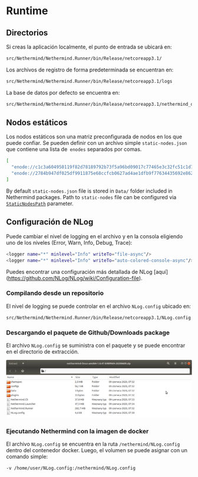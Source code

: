 # Runtime

## Directorios

Si creas la aplicación localmente, el punto de entrada se ubicará en:

```bash
src/Nethermind/Nethermind.Runner/bin/Release/netcoreapp3.1/
```

Los archivos de registro de forma predeterminada se encuentran en:

```bash
src/Nethermind/Nethermind.Runner/bin/Release/netcoreapp3.1/logs
```

La base de datos por defecto se encuentra en:

```bash
src/Nethermind/Nethermind.Runner/bin/Release/netcoreapp3.1/nethermind_db
```

## Nodos estáticos

Los nodos estáticos son una matriz preconfigurada de nodos en los que puede confiar. Se pueden definir con un archivo simple `static-nodes.json` que contiene una lista de` enodes` separados por comas.

```bash
[
  "enode://c1c3a604950119f82d78189792b73f5a96bd09017c77465e3c32fc51c1d758a9a772ffddd58436d465342f2cfa6d4a442a49e526743f4d8354d7c5ce794c3ee5@127.0.0.1:30303",
  "enode://2784b947df025df9911875e68ccfcb0627ad4ae1dfb9f77634435692e8626508d9a6a04adff7719d3d73b25e72cbedee8d8e431492afbbd5fb4082e78c52d934@127.0.0.1:30303"
]
```

By default `static-nodes.json` file is stored in `Data/` folder included in Nethermind packages. Path to `static-nodes` file can be configured via [`StaticNodesPath`](../configuration/init.md) parameter.

## Configuración de NLog

Puede cambiar el nivel de logging en el archivo y en la consola eligiendo uno de los niveles \(Error, Warn, Info, Debug, Trace\):

```bash
<logger name="*" minlevel="Info" writeTo="file-async"/>
<logger name="*" minlevel="Info" writeTo="auto-colored-console-async"/>
```

Puedes encontrar una configuración más detallada de NLog [aquí] (https://github.com/NLog/NLog/wiki/Configuration-file).

### Compilando desde un repositorio

El nivel de logging se puede controlar en el archivo `NLog.config` ubicado en:

```text
src/Nethermind/Nethermind.Runner/bin/Release/netcoreapp3.1/NLog.config
```

### Descargando el paquete de Github/Downloads package

El archivo `NLog.config` se suministra con el paquete y se puede encontrar en el directorio de extracción.

![](../../.gitbook/assets/image%20%2830%29.png)

### Ejecutando Nethermind con la imagen de docker

El archivo `NLog.config` se encuentra en la ruta `/nethermind/NLog.config` dentro del contenedor docker. Luego, el volumen se puede asignar con un comando simple:

```bash
-v /home/user/NLog.config:/nethermind/NLog.config
```

